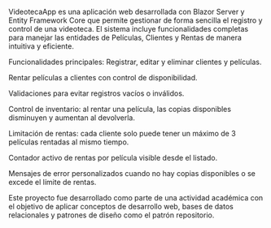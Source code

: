 VideotecaApp es una aplicación web desarrollada con Blazor Server y Entity Framework Core que permite gestionar de forma sencilla el registro y control de una videoteca. El sistema incluye funcionalidades completas para manejar las entidades de Películas, Clientes y Rentas de manera intuitiva y eficiente.

Funcionalidades principales:
Registrar, editar y eliminar clientes y películas.

Rentar películas a clientes con control de disponibilidad.

Validaciones para evitar registros vacíos o inválidos.

Control de inventario: al rentar una película, las copias disponibles disminuyen y aumentan al devolverla.

Limitación de rentas: cada cliente solo puede tener un máximo de 3 películas rentadas al mismo tiempo.

Contador activo de rentas por película visible desde el listado.

Mensajes de error personalizados cuando no hay copias disponibles o se excede el límite de rentas.

Este proyecto fue desarrollado como parte de una actividad académica con el objetivo de aplicar conceptos de desarrollo web, bases de datos relacionales y patrones de diseño como el patrón repositorio.
